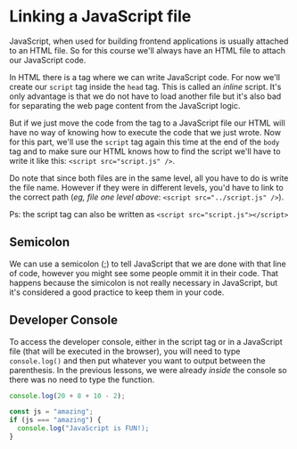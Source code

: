 # Linking a JavaScript file
JavaScript, when used for building frontend applications is usually attached to an HTML file. So for this course we'll always have an HTML file to attach our JavaScript code.

In HTML there is a tag where we can write JavaScript code. For now we'll create our `script` tag inside the `head` tag. This is called an *inline* script. It's only advantage is that we do not have to load another file but it's also bad for separating the web page content from the JavaScript logic.

But if we just move the code from the tag to a JavaScript file our HTML will have no way of knowing how to execute the code that we just wrote. Now for this part, we'll use the `script` tag again this time at the end of the `body` tag and to make sure our HTML knows how to find the script we'll have to write it like this: `<script src="script.js" />`.

Do note that since both files are in the same level, all you have to do is write the file name. However if they were in different levels, you'd have to link to the correct path (*eg, file one level above*: `<script src="../script.js" />`).

Ps: the script tag can also be written as `<script src="script.js"></script>`

## Semicolon
We can use a semicolon (;) to tell JavaScript that we are done with that line of code, however you might see some people ommit it in their code. That happens because the simicolon is not really necessary in JavaScript, but it's considered a good practice to keep them in your code.

## Developer Console
To access the developer console, either in the script tag or in a JavaScript file (that will be executed in the browser), you will need to type `console.log()` and then put whatever you want to output between the parenthesis. In the previous lessons, we were already *inside* the console so there was no need to type the function.

```javascript
console.log(20 + 8 + 10 - 2);

const js = "amazing";
if (js === "amazing") {
  console.log("JavaScript is FUN!);
}
```